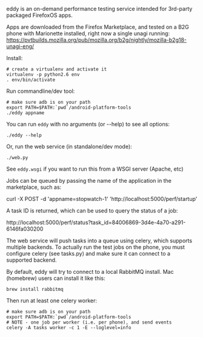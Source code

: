 eddy is an on-demand performance testing service intended for 3rd-party
packaged FirefoxOS apps.

Apps are downloaded from the Firefox Marketplace, and tested on a B2G phone
with Marionette installed, right now a single unagi running:
https://pvtbuilds.mozilla.org/pub/mozilla.org/b2g/nightly/mozilla-b2g18-unagi-eng/

Install:
```
# create a virtualenv and activate it
virtualenv -p python2.6 env
. env/bin/activate
```

Run commandline/dev tool:

```
# make sure adb is on your path
export PATH=$PATH:`pwd`/android-platform-tools
./eddy appname
```

You can run ```eddy``` with no arguments (or --help) to see all options:

```
./eddy --help
```

Or, run the web service (in standalone/dev mode):

```
./web.py
```

See ```eddy.wsgi``` if you want to run this from a WSGI server (Apache, etc)

Jobs can be queued by passing the name of the application in the marketplace,
such as:

curl -X POST -d 'appname=stopwatch-1' 'http://localhost:5000/perf/startup'

A task ID is returned, which can be used to query the status of a job:

http://localhost:5000/perf/status?task_id=84006869-3d4e-4a70-a291-6146fa030200

The web service will push tasks into a queue using celery, which supports
multiple backends. To actually run the test jobs on the phone, you must
configure celery (see tasks.py) and make sure it can connect to a supported
backend.

By default, eddy will try to connect to a local RabbitMQ install.
Mac (homebrew) users can install it like this:

```
brew install rabbitmq
```

Then run at least one celery worker:

```
# make sure adb is on your path
export PATH=$PATH:`pwd`/android-platform-tools
# NOTE - one job per worker (i.e. per phone), and send events
celery -A tasks worker -c 1 -E --loglevel=info
```
